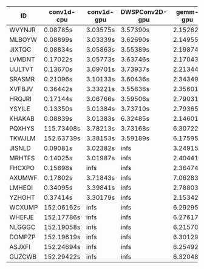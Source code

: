 |ID|conv1d-cpu|conv1d-gpu|DWSPConv2D-gpu|gemm-gpu|avg|
|-|-|-|-|-|-|
|WVYNJR|0.08785s|3.03575s|3.57390s|2.15262s|2.21253s|
|MLBOYW|0.08899s|3.03339s|3.62690s|2.14955s|2.22471s|
|JIXTQC|0.08834s|3.05863s|3.55389s|2.19874s|2.22490s|
|LVMDNT|0.17022s|3.05773s|3.63746s|2.17043s|2.25896s|
|UULTVT|0.13670s|3.09701s|3.73937s|2.21344s|2.29663s|
|SRASMR|0.21096s|3.10133s|3.60436s|2.34349s|2.31503s|
|XVFBJV|0.36442s|3.33221s|3.55836s|2.35601s|2.40275s|
|HRQJRI|0.17144s|3.06766s|3.59506s|2.79031s|2.40612s|
|YSYILE|0.13350s|3.01384s|3.73710s|2.79365s|2.41952s|
|KHAKAB|0.08839s|3.01383s|6.32485s|2.14601s|2.89327s|
|PQXHYS|115.73408s|3.78213s|3.73168s|6.30722s|32.38878s|
|TKWJLM|152.63739s|3.38153s|3.59189s|6.17595s|41.44669s|
|JISNLD|0.09081s|3.02382s|infs|3.24915s|infs|
|MRHTFS|0.14025s|3.01987s|infs|2.40441s|infs|
|FHCXPO|0.15898s|infs|infs|2.36474s|infs|
|AXUMWF|0.17802s|3.71843s|infs|7.06283s|infs|
|LMHEQI|0.34095s|3.39841s|infs|2.78803s|infs|
|YZHOHT|0.37414s|3.30179s|infs|2.15342s|infs|
|WCXUMP|152.06162s|infs|infs|6.29295s|infs|
|WHEFJE|152.17786s|infs|infs|6.27617s|infs|
|NLGGGC|152.19058s|infs|infs|6.21570s|infs|
|DOMPZP|152.19619s|infs|infs|6.30129s|infs|
|ASJXFI|152.24694s|infs|infs|6.25492s|infs|
|GUZCWB|152.29422s|infs|infs|6.32048s|infs|
